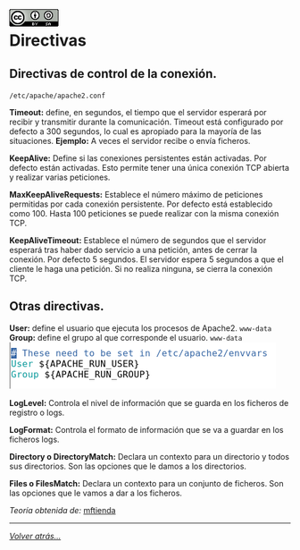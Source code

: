 <img src="/imagenes/MI-LICENCIA88x31.png" style="float: left; margin-right: 10px;" />

# Directivas

## Directivas de control de la conexión.

``/etc/apache/apache2.conf``

**Timeout:** define, en segundos, el tiempo que el servidor esperará por recibir y transmitir durante la comunicación. Timeout está configurado por defecto a 300 segundos, lo cual es apropiado para la mayoría de las situaciones.
**Ejemplo:** A veces el servidor recibe o envía ficheros.

**KeepAlive:** Define si las conexiones persistentes están activadas. Por defecto están activadas.
Esto permite tener una única conexión TCP abierta y realizar varias peticiones.

**MaxKeepAliveRequests:** Establece el número máximo de peticiones permitidas por cada conexión persistente. Por defecto está establecido como 100.
Hasta 100 peticiones se puede realizar con la misma conexión TCP.

**KeepAliveTimeout:** Establece el número de segundos que el servidor esperará tras haber dado servicio a una petición, antes de cerrar la conexión. Por defecto 5 segundos.
El servidor espera 5 segundos a que el cliente le haga una petición. Si no realiza ninguna, se cierra la conexión TCP.

## Otras directivas.
**User:** define el usuario que ejecuta los procesos de Apache2. ``www-data``
**Group:** define el grupo al que corresponde el usuario. ``www-data``
![imagenusuariosygrupos](/imagenes/apache2/usuarioygrupoDirectivas.png)

**LogLevel:** Controla el nivel de información que se guarda en los ficheros de registro o logs.

**LogFormat:** Controla el formato de información que se va a guardar en los ficheros logs.

**Directory o DirectoryMatch:** Declara un contexto para un directorio y todos sus directorios. Son las opciones que le damos a los directorios.

**Files o FilesMatch:** Declara un contexto para un conjunto de ficheros. Son las opciones que le vamos a dar a los ficheros.

*Teoría obtenida de:* [mftienda](https://github.com/mftienda)
_________________________________________________
*[Volver atrás...](../../README.md)*